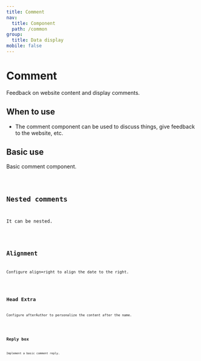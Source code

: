 ```yaml
---
title: Comment
nav:
  title: Component
  path: /common
group:
  title: Data display
mobile: false
---
```


# Comment

Feedback on website content and display comments.

## When to use

- The comment component can be used to discuss things, give feedback to the website, etc.

## Basic use

Basic comment component.

<code src='./demos/index1.tsx'/>

## Nested comments

It can be nested.

<code src='./demos/index2.tsx' />

## Alignment

Configure align=right to align the date to the right.

<code src='./demos/index5.tsx' />

## Head Extra

Configure afterAuthor to personalize the content after the name.

<code src='./demos/index4.tsx' />

## Reply box

Implement a basic comment reply.

<code src='./demos/index3.tsx' />

<API></API>
